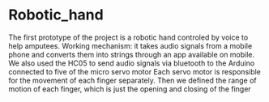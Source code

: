 # Robotic_hand
The first prototype of the project is a  robotic hand  controled by voice to help amputees.
Working mechanism:
it takes audio signals from a mobile phone and converts them into strings through an app available on mobile.
We also used the HC05 to send audio signals via bluetooth to the Arduino connected to five of the micro servo motor 
Each servo motor is responsible for the movement of each finger separately.
Then we defined the range of motion of each finger, which is just the opening and closing of the finger
